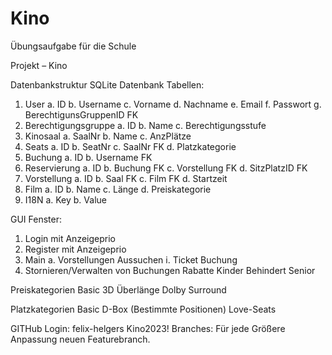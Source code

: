 # Kino
Übungsaufgabe für die Schule

Projekt – Kino

Datenbankstruktur
SQLite Datenbank
Tabellen:
1.	User
	a.	ID
	b.	Username
	c.	Vorname
	d.	Nachname
	e.	Email
	f.	Passwort
	g.	BerechtigunsGruppenID FK
2.	Berechtigungsgruppe
	a.	ID
	b.	Name
	c.	Berechtigungsstufe
3.	Kinosaal
	a.	SaalNr
	b.	Name
	c.	AnzPlätze
4.	Seats
	a.	ID
	b.	SeatNr
	c.	SaalNr FK
	d.	Platzkategorie
5.	Buchung
	a.	ID
	b.	Username FK
6.	Reservierung
	a.	ID
	b.	Buchung FK
	c.	Vorstellung FK
	d.	SitzPlatzID FK
7.	Vorstellung
	a.	ID
	b.	Saal FK
	c.	Film FK
	d.	Startzeit
8.	Film
	a.	ID
	b.	Name
	c.	Länge
	d.	Preiskategorie
9.	I18N
	a.	Key
	b.	Value


GUI
Fenster:
1.	Login		mit Anzeigeprio
2.	Register	mit Anzeigeprio
3.	Main 
a.	Vorstellungen Aussuchen
i.	Ticket Buchung
4.	Stornieren/Verwalten von Buchungen
Rabatte
	Kinder
	Behindert
	Senior	

Preiskategorien
	Basic
	3D
	Überlänge
	Dolby Surround

Platzkategorien
	Basic
	D-Box
	(Bestimmte Positionen)
	Love-Seats

GITHub
Login:
	felix-helgers
	Kino2023!
Branches:
	Für jede Größere Anpassung neuen Featurebranch.

	
